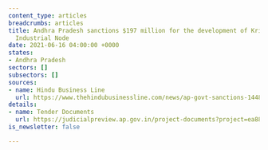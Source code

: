 ```yaml
---
content_type: articles
breadcrumbs: articles
title: Andhra Pradesh sanctions $197 million for the development of Krishnapatnam
  Industrial Node
date: 2021-06-16 04:00:00 +0000
states:
- Andhra Pradesh
sectors: []
subsectors: []
sources:
- name: Hindu Business Line
  url: https://www.thehindubusinessline.com/news/ap-govt-sanctions-1448-cr-of-krishnapatnam-industrial-node/article34794878.ece
details:
- name: Tender Documents
  url: https://judicialpreview.ap.gov.in/project-documents?project=ea88e51f4d0d324ae89dcbd2fd49fc7665616662386661626365613432616536363165373066663034643239623030646566623363663938346561323161393636626238363361613535353332306335a4725e
is_newsletter: false

---
```

